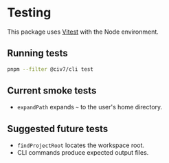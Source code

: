 # Testing

This package uses [Vitest](https://vitest.dev/) with the Node environment.

## Running tests

```bash
pnpm --filter @civ7/cli test
```

## Current smoke tests

- `expandPath` expands `~` to the user's home directory.

## Suggested future tests

- `findProjectRoot` locates the workspace root.
- CLI commands produce expected output files.
